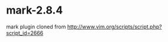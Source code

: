mark-2.8.4
==========

mark plugin cloned from http://www.vim.org/scripts/script.php?script_id=2666
